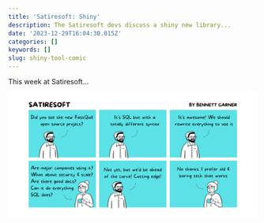 ```yaml
---
title: 'Satiresoft: Shiny'
description: The Satiresoft devs discuss a shiny new library...
date: '2023-12-29T16:04:30.015Z'
categories: []
keywords: []
slug: shiny-tool-comic
---
```


This week at Satiresoft...

![shiny tool comic](./shiny.png)
